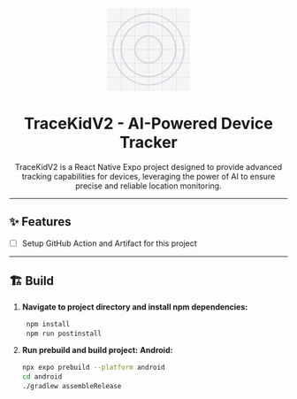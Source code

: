 <p align="center">
  <img src="./assets/images/icon.png" alt="TraceKidV2 Logo" width="150"/>
</p>

<h1 align="center">TraceKidV2 - AI-Powered Device Tracker</h1>

<p align="center">
  TraceKidV2 is a React Native Expo project designed to provide advanced tracking capabilities for devices, leveraging the power of AI to ensure precise and reliable location monitoring.
</p>

---

## ✨ Features

- [ ] Setup GitHub Action and Artifact for this project

---

## 🏗️ Build

1. **Navigate to project directory and install npm dependencies:**
   
   ```sh
    npm install
    npm run postinstall
   ```

2. **Run prebuild and build project:**
   **Android:**
   ```sh
   npx expo prebuild --platform android
   cd android
   ./gradlew assembleRelease
   ```